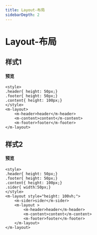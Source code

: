```yaml
---
title: Layout-布局
sidebarDepth: 2
---
```


# Layout-布局

## 样式1
#### 预览
<ClientOnly>
    <layout1-demo></layout1-demo>
</ClientOnly>

```html{1}
<style>
.header{ height: 50px;}
.footer{ height: 50px;}
.content{ height: 100px;}
</style>
<m-layout>
    <m-header>header</m-header>
    <m-content>content</m-content>
    <m-footer>footer</m-footer>
</m-layout>
```
## 样式2
#### 预览
<ClientOnly>
    <layout2-demo></layout2-demo>
</ClientOnly>

```html{1}
<style>
.header{ height: 50px;}
.footer{ height: 50px;}
.content{ height: 100px;}
.sider{ width:50px;}
</style>
<m-layout style="height: 100vh;">
    <m-sider>sider</m-sider>
    <m-layout >
        <m-header>header</m-header>
        <m-content>content</m-content>
        <m-footer>footer</m-footer>
    </m-layout>
</m-layout>
```



